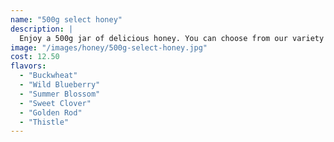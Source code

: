 ```yaml
---
name: "500g select honey"
description: |
  Enjoy a 500g jar of delicious honey. You can choose from our variety of honey flavours and the quantity you want to purchase.
image: "/images/honey/500g-select-honey.jpg"
cost: 12.50
flavors:
  - "Buckwheat"
  - "Wild Blueberry"
  - "Summer Blossom"
  - "Sweet Clover"
  - "Golden Rod"
  - "Thistle"
---
```

